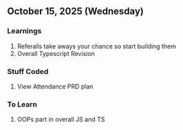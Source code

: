 ## October 15, 2025 (Wednesday)

### Learnings

1. Referalls take aways your chance so start building them
2. Overall Typescript Revision

### Stuff Coded

1. View Attendance PRD plan

### To Learn
1. OOPs part in overall JS and TS

